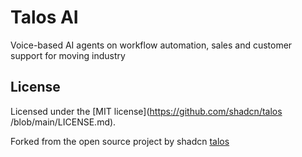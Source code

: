# Talos AI

Voice-based AI agents on workflow automation, sales and customer support for moving industry


## License

Licensed under the [MIT license](https://github.com/shadcn/talos /blob/main/LICENSE.md).


Forked from the open source project by shadcn [talos ](https://github.com/shadcn-ui/talos )
